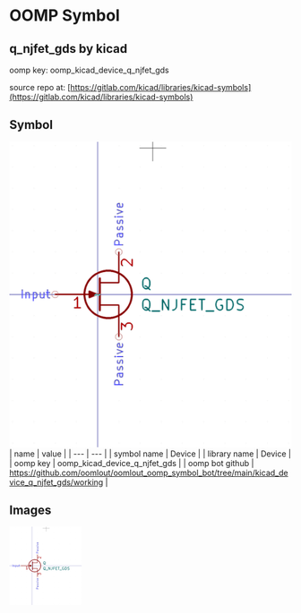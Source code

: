 # OOMP Symbol  
## q_njfet_gds  by kicad  
  
oomp key: oomp_kicad_device_q_njfet_gds  
  
source repo at: [https://gitlab.com/kicad/libraries/kicad-symbols](https://gitlab.com/kicad/libraries/kicad-symbols)  
## Symbol  
  
[![working.png](working_600.png)](working.png)  
| name | value | 
| --- | --- | 
| symbol name | Device | 
| library name | Device | 
| oomp key | oomp_kicad_device_q_njfet_gds | 
| oomp bot github | https://github.com/oomlout/oomlout_oomp_symbol_bot/tree/main/kicad_device_q_njfet_gds/working | 
## Images  
  
[![working.png](working_140.png)](working.png)  
